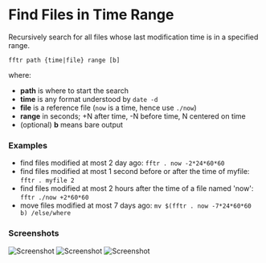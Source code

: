 # Find Files in Time Range

Recursively search for all files whose last modification time is in a specified range.

```
fftr path {time|file} range [b]
```

where:
- **path** is where to start the search
- **time** is any format understood by `date -d`
- **file** is a reference file (`now` is a time, hence use `./now`)
- **range** in seconds; +N after time, -N before time, N centered on time
- (optional) **b** means bare output

### Examples
- find files modified at most 2 day ago: `fftr . now -2*24*60*60`
- find files modified at most 1 second before or after the time of myfile: `fftr . myfile 2`
- find files modified at most 2 hours after the time of a file named 'now': `fftr ./now +2*60*60`
- move files modified at most 7 days ago: `mv $(fftr . now -7*24*60*60 b) /else/where`

### Screenshots
![Screenshot](https://images2.imgbox.com/0c/a5/i8xYgyra_o.png)
![Screenshot](https://images2.imgbox.com/80/1a/ms4yfnvb_o.png)
![Screenshot](https://images2.imgbox.com/47/1f/9m6yLhJI_o.png)